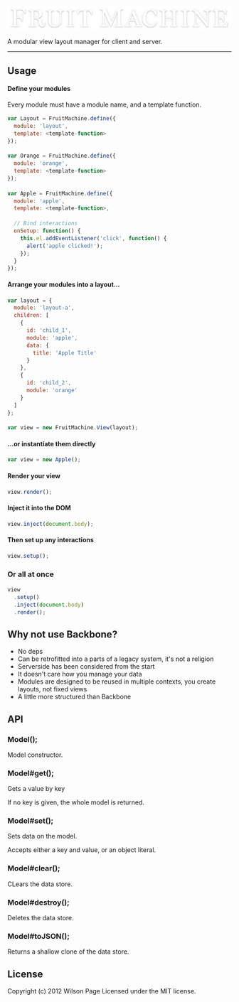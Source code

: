 ![fm logo](artwork/logo.jpg)

A modular view layout manager for client and server.

---

## Usage

#### Define your modules

Every module must have a module name, and a template function.

```js
var Layout = FruitMachine.define({
  module: 'layout',
  template: <template-function>
});

var Orange = FruitMachine.define({
  module: 'orange',
  template: <template-function>
});

var Apple = FruitMachine.define({
  module: 'apple',
  template: <template-function>,

  // Bind interactions
  onSetup: function() {
    this.el.addEventListener('click', function() {
      alert('apple clicked!');
    });
  }
});
```

#### Arrange your modules into a layout...

```js
var layout = {
  module: 'layout-a',
  children: [
    {
      id: 'child_1',
      module: 'apple',
      data: {
        title: 'Apple Title'
      }
    },
    {
      id: 'child_2',
      module: 'orange'
    }
  ]
};

var view = new FruitMachine.View(layout);
```

#### ...or instantiate them directly

```js
var view = new Apple();
```

#### Render your view

```js
view.render();
```

#### Inject it into the DOM

```js
view.inject(document.body);
```

#### Then set up any interactions

```js
view.setup();
```

### Or all at once

```js
view
  .setup()
  .inject(document.body)
  .render();
```

## Why not use Backbone?

- No deps
- Can be retrofitted into a parts of a legacy system, it's not a religion
- Serverside has been considered from the start
- It doesn't care how you manage your data
- Modules are designed to be reused in multiple contexts, you create layouts, not fixed views
- A little more structured than Backbone

## API



### Model();

Model constructor.



### Model#get();

Gets a value by key

If no key is given, the
whole model is returned.

### Model#set();

Sets data on the model.

Accepts either a key and
value, or an object literal.

### Model#clear();

CLears the data store.



### Model#destroy();

Deletes the data store.



### Model#toJSON();

Returns a shallow
clone of the data store.




## License
Copyright (c) 2012 Wilson Page
Licensed under the MIT license.